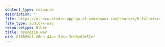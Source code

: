 ```yaml
---
content_type: resource
description: ''
file: https://ol-ocw-studio-app-qa.s3.amazonaws.com/courses/6-341-discrete-time-signal-processing-fall-2005/876869ef26ee44ac9fda2eb9ed1d57ef_myungjin.wav
file_type: audio/x-wav
resourcetype: Other
title: myungjin.wav
uid: 876869ef-26ee-44ac-9fda-2eb9ed1d57ef
---
```

